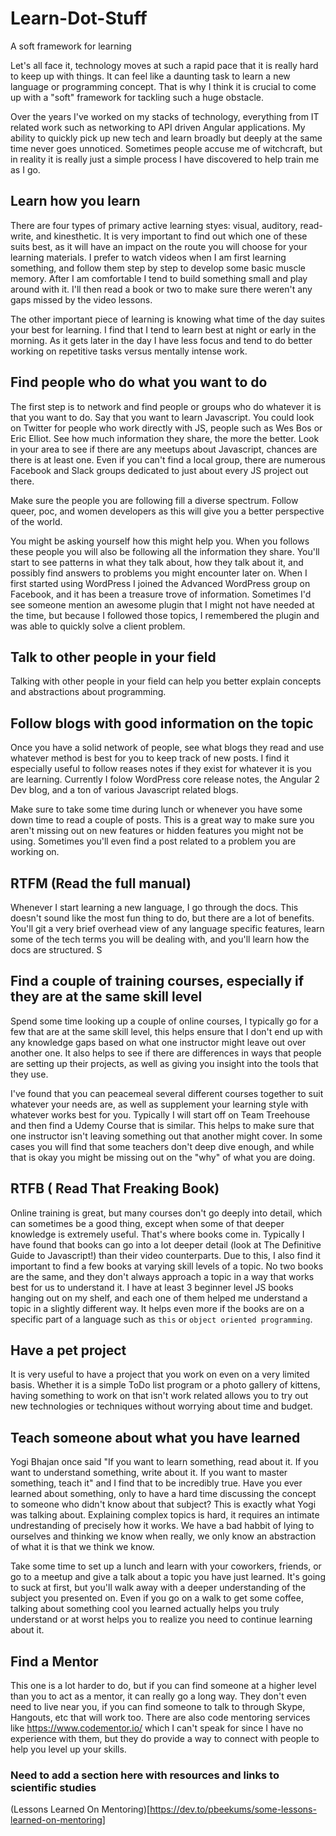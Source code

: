# Learn-Dot-Stuff
A soft framework for learning 

Let's all face it, technology moves at such a rapid pace that it is really hard to keep up with things. It can feel like a daunting task to learn a new language or programming concept. That is why I think it is crucial to come up with a "soft" framework for tackling such a huge obstacle. 

Over the years I've worked on my stacks of technology, everything from IT related work such as networking to API driven Angular applications. My ability to quickly pick up new tech and learn broadly but deeply at the same time never goes unnoticed. Sometimes people accuse me of witchcraft, but in reality it is really just a simple process I have discovered to help train me as I go. 

## Learn how you learn

There are four types of primary active learning styes: visual, auditory, read-write, and kinesthetic. It is very important to find out which one of these suits best, as it will have an impact on the route you will choose for your learning materials. I prefer to watch videos when I am first learning something, and follow them step by step to develop some basic muscle memory. After I am comfortable I tend to build something small and play around with it. I'll then read a book or two to make sure there weren't any gaps missed by the video lessons. 

The other important piece of learning is knowing what time of the day suites your best for learning. I find that I tend to learn best at night or early in the morning. As it gets later in the day I have less focus and tend to do better working on repetitive tasks versus mentally intense work.

## Find people who do what you want to do

The first step is to network and find people or groups who do whatever it is that you want to do. Say that you want to learn Javascript. You could look on Twitter for people who work directly with JS, people such as Wes Bos or Eric Elliot. See how much information they share, the more the better. Look in your area to see if there are any meetups about Javascript, chances are there is at least one. Even if you can't find a local group, there are numerous Facebook and Slack groups dedicated to just about every JS project out there. 

Make sure the people you are following fill a diverse spectrum. Follow queer, poc, and women developers as this will give you a better perspective of the world.

You might be asking yourself how this might help you. When you follows these people you will also be following all the information they share. You'll start to see patterns in what they talk about, how they talk about it, and possibly find answers to problems you might encounter later on. When I first started using WordPress I joined the Advanced WordPress group on Facebook, and it has been a treasure trove of information. Sometimes I'd see someone mention an awesome plugin that I might not have needed at the time, but because I followed those topics, I remembered the plugin and was able to quickly solve a client problem.

## Talk to other people in your field

Talking with other people in your field can help you better explain concepts and abstractions about programming.

## Follow blogs with good information on the topic

Once you have a solid network of people, see what blogs they read and use whatever method is best for you to keep track of new posts. I find it especially useful to follow reases notes if they exist for whatever it is you are learning. Currently I folow WordPress core release notes, the Angular 2 Dev blog, and a ton of various Javascript related blogs. 

Make sure to take some time during lunch or whenever you have some down time to read a couple of posts. This is a great way to make sure you aren't missing out on new features or hidden features you might not be using. Sometimes you'll even find a post related to a problem you are working on. 

## RTFM (Read the full manual)

Whenever I start learning a new language, I go through the docs. This doesn't sound like the most fun thing to do, but there are a lot of benefits. You'll git a very brief overhead view of any language specific features, learn some of the tech terms you will be dealing with, and you'll learn how the docs are structured. S

## Find a couple of training courses, especially if they are at the same skill level

Spend some time looking up a couple of online courses, I typically go for a few that are at the same skill level, this helps ensure that I don't end up with any knowledge gaps based on what one instructor might leave out over another one. It also helps to see if there are differences in ways that people are setting up their projects, as well as giving you insight into the tools that they use. 

I've found that you can peacemeal several different courses together to suit whatever your needs are, as well as supplement your learning style with whatever works best for you. Typically I will start off on Team Treehouse and then find a Udemy Course that is similar. This helps to make sure that one instructor isn't leaving something out that another might cover. In some cases you will find that some teachers don't deep dive enough, and while that is okay you might be missing out on the "why" of what you are doing. 

## RTFB ( Read That Freaking Book)

Online training is great, but many courses don't go deeply into detail, which can sometimes be a good thing, except when some of that deeper knowledge is extremely useful. That's where books come in. Typically I have found that books can go into a lot deeper detail (look at The Definitive Guide to Javascript!) than their video counterparts. Due to this, I also find it important to find a few books at varying skill levels of a topic. No two books are the same, and they don't always approach a topic in a way that works best for us to understand it. I have at least 3 beginner level JS books hanging out on my shelf, and each one of them helped me understand a topic in a slightly different way. It helps even more if the books are on a specific part of a language such as `this` or `object oriented programming`.

## Have a pet project

It is very useful to have a project that you work on even on a very limited basis. Whether it is a simple ToDo list program or a photo gallery of kittens, having something to work on that isn't work related allows you to try out new technologies or techniques without worrying about time and budget. 

## Teach someone about what you have learned

Yogi Bhajan once said "If you want to learn something, read about it. If you want to understand something, write about it. If you want to master something, teach it" and I find that to be incredibly true. Have you ever learned about something, only to have a hard time discussing the concept to someone who didn't know about that subject? This is exactly what Yogi was talking about. Explaining complex topics is hard, it requires an intimate undrestanding of precisely how it works. We have a bad habbit of lying to ourselves and thinking we know when really, we only know an abstraction of what it is that we think we know. 

Take some time to set up a lunch and learn with your coworkers, friends, or go to a meetup and give a talk about a topic you have just learned. It's going to suck at first, but you'll walk away with a deeper understanding of the subject you presented on. Even if you go on a walk to get some coffee, talking about something cool you learned actually helps you truly understand or at worst helps you to realize you need to continue learning about it. 

## Find a Mentor

This one is a lot harder to do, but if you can find someone at a higher level than you to act as a mentor, it can really go a long way. They don't even need to live near you, if you can find someone to talk to through Skype, Hangouts, etc that will work too. There are also code mentoring services like https://www.codementor.io/ which I can't speak for since I have no experience with them, but they do provide a way to connect with people to help you level up your skills. 


### Need to add a section here with resources and links to scientific studies


(Lessons Learned On Mentoring)[https://dev.to/pbeekums/some-lessons-learned-on-mentoring]
